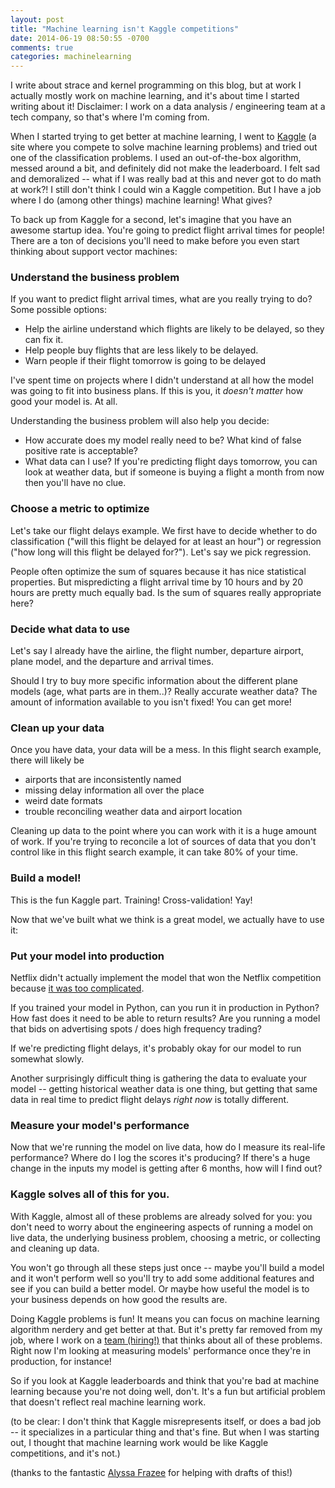 ```yaml
---
layout: post
title: "Machine learning isn't Kaggle competitions"
date: 2014-06-19 08:50:55 -0700
comments: true
categories: machinelearning
---
```


I write about strace and kernel programming on this blog, but at work
I actually mostly work on machine learning, and it's about time I
started writing about it! Disclaimer: I work on a data analysis /
engineering team at a tech company, so that's where I'm coming from.

When I started trying to get better at machine learning, I went to
[Kaggle](http://www.kaggle.com/) (a site where you compete to solve
machine learning problems) and tried out one of the classification
problems. I used an
out-of-the-box algorithm, messed around a bit, and definitely did not
make the leaderboard. I felt sad and demoralized -- what if I
was really bad at this and never got to do math at work?! I still 
don't think I could win a Kaggle competition. But I have a job where I do
(among other things) machine learning! What gives?

To back up from Kaggle for a second, let's imagine that you have an
awesome startup idea. You're going to predict flight arrival times for
people! There are a ton of decisions you'll need to make before you even
start thinking about support vector machines:

<!-- more -->

### Understand the business problem

If you want to predict flight arrival times, what are you really
trying to do? Some possible options:

* Help the airline understand which flights are likely to be delayed, so
  they can fix it.
* Help people buy flights that are less likely to be delayed.
* Warn people if their flight tomorrow is going to be delayed

I've spent time on projects where I didn't understand at all how the
model was going to fit into business plans. If this is you, it *doesn't
matter* how good your model is. At all.

Understanding the business problem will also help you decide:

* How accurate does my model really need to be? What kind of false
  positive rate is acceptable?
* What data can I use? If you're predicting flight days tomorrow, you
  can look at weather data, but if someone is buying a flight a month
  from now then you'll have no clue.

### Choose a metric to optimize

Let's take our flight delays example. We first have to decide whether to
do classification ("will this flight be delayed for at least an hour")
or regression ("how long will this flight be delayed for?"). Let's say
we pick regression.

People often optimize the sum of squares because it has nice statistical
properties. But mispredicting a flight arrival time by 10 hours and by
20 hours are pretty much equally bad. Is the sum of squares really
appropriate here?

### Decide what data to use

Let's say I already have the airline, the flight number, departure
airport, plane model, and the departure and arrival times.

Should I try to buy more specific information about the different plane
models (age, what parts are in them..)? Really accurate weather data?
The amount of information available to you isn't fixed! You can get
more!


### Clean up your data

Once you have data, your data will be a mess. In this flight search
example, there will likely be

* airports that are inconsistently named
* missing delay information all over the place
* weird date formats
* trouble reconciling weather data and airport location

Cleaning up data to the point where you can work with it is a
huge amount of work. If you're trying to reconcile a lot of sources of
data that you don't control like in this flight search example, it can
take 80% of your time.

### Build a model!

This is the fun Kaggle part. Training! Cross-validation! Yay!

Now that we've built what we think is a great model, we actually have to
use it:

### Put your model into production

Netflix didn't actually implement the model that
won the Netflix competition because
[it was too complicated](http://www.forbes.com/sites/ryanholiday/2012/04/16/what-the-failed-1m-netflix-prize-tells-us-about-business-advice/).

If you trained your model in Python, can you run it in production in
Python? How fast does it need to be able to return results? Are you
running a model that bids on advertising spots / does high frequency
trading?

If we're predicting flight delays, it's probably okay for our model to
run somewhat slowly.

Another surprisingly difficult thing is gathering the data to evaluate
your model -- getting historical weather data is one thing, but getting
that same data in real time to predict flight delays *right now* is
totally different.

### Measure your model's performance

Now that we're running the model on live data, how do I measure its
real-life performance? Where do I log the scores it's producing? If
there's a huge change in the inputs my model is getting after 6 months,
how will I find out?


### Kaggle solves all of this for you.

With Kaggle, almost all of these problems are already solved for you:
you don't need to worry about the engineering aspects of running a
model on live data, the underlying business problem, choosing a metric,
or collecting and cleaning up data.

You won't go through all these steps just once -- maybe you'll build a
model and it won't perform well so you'll try to add some additional
features and see if you can build a better model. Or maybe how useful
the model is to your business depends on how good the results are.

Doing Kaggle problems is fun! It means you can focus on machine
learning algorithm nerdery and get better at that. But it's pretty far
removed from my job, where I work on a
[team (hiring!)](https://stripe.com/jobs#data_engineer) that thinks
about all of these problems. Right now I'm looking at measuring
models' performance once they're in production, for instance!

So if you look at Kaggle leaderboards and think that you're bad at
machine learning because you're not doing well, don't. It's a fun but
artificial problem that doesn't reflect real machine learning work.

(to be clear: I don't think that Kaggle misrepresents itself, or does
a bad job -- it specializes in a particular thing and that's fine. But
when I was starting out, I thought that machine learning work would be
like Kaggle competitions, and it's not.)

(thanks to the fantastic [Alyssa Frazee](http://alyssafrazee.com/) for
helping with drafts of this!)

